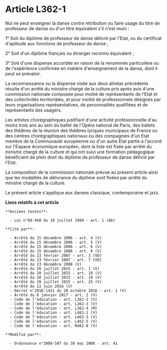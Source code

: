 # Article L362-1

Nul ne peut enseigner la danse contre rétribution ou faire usage du titre de professeur de danse ou d'un titre équivalent
s'il n'est muni :

1° Soit du diplôme de professeur de danse délivré par l'Etat, ou du certificat d'aptitude aux fonctions de professeur de
danse ;

2° Soit d'un diplôme français ou étranger reconnu équivalent ;

3° Soit d'une dispense accordée en raison de la renommée particulière ou de l'expérience confirmée en matière d'enseignement
de la danse, dont il peut se prévaloir.

La reconnaissance ou la dispense visée aux deux alinéas précédents résulte d'un arrêté du ministre chargé de la culture pris
après avis d'une commission nationale composée pour moitié de représentants de l'Etat et des collectivités territoriales, et
pour moitié de professionnels désignés par leurs organisations représentatives, de personnalités qualifiées et de
représentants des usagers.

Les artistes chorégraphiques justifiant d'une activité professionnelle d'au moins trois ans au sein du ballet de l'Opéra
national de Paris, des ballets des théâtres de la réunion des théâtres lyriques municipaux de France ou des centres
chorégraphiques nationaux ou des compagnies d'un Etat membre de la Communauté européenne ou d'un autre Etat partie à l'accord
sur l'Espace économique européen, dont la liste est fixée par arrêté du ministre chargé de la culture et qui ont suivi une
formation pédagogique bénéficient de plein droit du diplôme de professeur de danse délivré par l'Etat.

La composition de la commission nationale prévue au présent article ainsi que les modalités de délivrance du diplôme sont
fixées par arrêté du ministre chargé de la culture.

Le présent article s'applique aux danses classique, contemporaine et jazz.

**Liens relatifs à cet article**

	**Anciens textes**:

	  - Loi n°89-468 du 10 juillet 1989 - art. 1 (Ab)

	**Cité par**:

	  - Arrêté du 15 décembre 2006 - art. 4 (V)
	  - Arrêté du 15 décembre 2006 - art. 5 (V)
	  - Arrêté du 15 décembre 2006 - art. 6 (V)
	  - Arrêté du 15 décembre 2006 - art. 8 (V)
	  - Arrêté du 23 février 2007 - art. 3 (VD)
	  - Arrêté du 23 février 2007 - art. 7 (VD)
	  - Arrêté du 23 décembre 2008 (V)
	  - Arrêté du 20 juillet 2015 - art. 1 (V)
	  - Arrêté du 20 juillet 2015 - art. 18 (V)
	  - Arrêté du 20 juillet 2015 - art. 19 (V)
	  - Arrêté du 20 juillet 2015 - art. 25 (V)
	  - Arrêté du 22 juin 2016 (V)
	  - Décret n°2016-1421 du 20 octobre 2016 - art. 1 (V)
	  - Arrêté du 6 janvier 2017 - art. 2 (V)
	  - Code de l'éducation - art. L362-2 (V)
	  - Code de l'éducation - art. L362-3 (V)
	  - Code de l'éducation - art. L362-4 (M)
	  - Code de l'éducation - art. L462-1 (V)
	  - Code de l'éducation - art. L462-3 (V)
	  - Code de l'éducation - art. L462-5 (V)
	  - Code de l'éducation - art. R462-8 (V)

	**Modifié par**:

	  - Ordonnance n°2008-507 du 30 mai 2008 - art. 41
